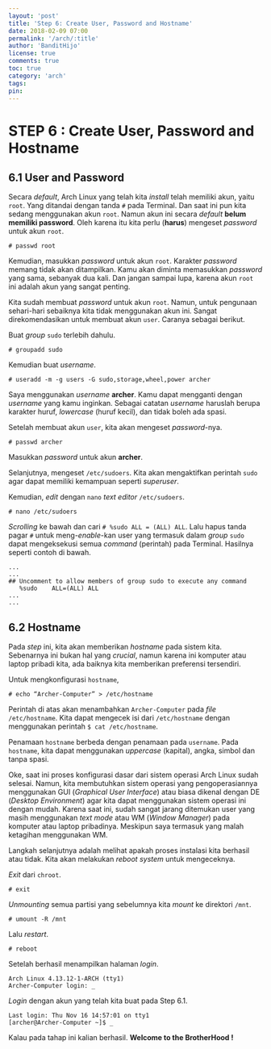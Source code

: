 ```yaml
---
layout: 'post'
title: 'Step 6: Create User, Password and Hostname'
date: 2018-02-09 07:00
permalink: '/arch/:title'
author: 'BanditHijo'
license: true
comments: true
toc: true
category: 'arch'
tags:
pin:
---
```



# STEP 6 : Create User, Password and Hostname

## 6.1 User and Password

Secara _default_, Arch Linux yang telah kita _install_ telah memiliki akun, yaitu `root`. Yang ditandai dengan tanda `#` pada Terminal. Dan saat ini pun kita sedang menggunakan akun `root`. Namun akun ini secara _default_ **belum memiliki password**. Oleh karena itu kita perlu \(**harus**\) mengeset _password_ untuk akun `root`.

```
# passwd root
```

Kemudian, masukkan _password_ untuk akun `root`. Karakter _password_ memang tidak akan ditampilkan. Kamu akan diminta memasukkan _password_ yang sama, sebanyak dua kali. Dan jangan sampai lupa, karena akun `root` ini adalah akun yang sangat penting.

Kita sudah membuat _password_ untuk akun `root`. Namun, untuk pengunaan sehari-hari sebaiknya kita tidak menggunakan akun ini. Sangat direkomendasikan untuk membuat akun `user`. Caranya sebagai berikut.

Buat _group_ `sudo` terlebih dahulu.

```
# groupadd sudo
```

Kemudian buat _username_.

```
# useradd -m -g users -G sudo,storage,wheel,power archer
```

Saya menggunakan _username_ **archer**. Kamu dapat mengganti dengan _username_ yang kamu inginkan. Sebagai catatan _username_ haruslah berupa karakter huruf, _lowercase_ \(huruf kecil\), dan tidak boleh ada spasi.

Setelah membuat akun `user`, kita akan mengeset _password_-nya.

```
# passwd archer
```

Masukkan _password_ untuk akun **archer**.

Selanjutnya, mengeset `/etc/sudoers`. Kita akan mengaktifkan perintah `sudo` agar dapat memiliki kemampuan seperti _superuser_.

Kemudian, _edit_ dengan `nano` _text editor_ `/etc/sudoers`.

```
# nano /etc/sudoers
```

_Scrolling_ ke bawah dan cari `# %sudo ALL = (ALL) ALL`. Lalu hapus tanda pagar `#` untuk meng-_enable_-kan user yang termasuk dalam _group_ `sudo` dapat mengeksekusi semua _command_ \(perintah\) pada Terminal. Hasilnya seperti contoh di bawah.

```
...
...
## Uncomment to allow members of group sudo to execute any command
   %sudo    ALL=(ALL) ALL
...
...
```

## 6.2 Hostname

Pada _step_ ini, kita akan memberikan _hostname_ pada sistem kita. Sebenarnya ini bukan hal yang _crucial_, namun karena ini komputer atau laptop pribadi kita, ada baiknya kita memberikan preferensi tersendiri.

Untuk mengkonfigurasi `hostname`,

```
# echo “Archer-Computer” > /etc/hostname
```

Perintah di atas akan menambahkan `Archer-Computer` pada _file_ `/etc/hostname`. Kita dapat mengecek isi dari `/etc/hostname` dengan menggunakan perintah `$ cat /etc/hostname`.

Penamaan `hostname` berbeda dengan penamaan pada `username`. Pada `hostname`, kita dapat menggunakan _uppercase_ \(kapital\), angka, simbol dan tanpa spasi.

Oke, saat ini proses konfigurasi dasar dari sistem operasi Arch Linux sudah selesai. Namun, kita membutuhkan sistem operasi yang pengoperasiannya menggunakan GUI \(_Graphical User Interface_\) atau biasa dikenal dengan DE \(_Desktop Environment_\) agar kita dapat menggunakan sistem operasi ini dengan mudah. Karena saat ini, sudah sangat jarang ditemukan user yang masih menggunakan _text mode_ atau WM \(_Window Manager_\) pada komputer atau laptop pribadinya. Meskipun saya termasuk yang malah ketagihan menggunakan WM.

Langkah selanjutnya adalah melihat apakah proses instalasi kita berhasil atau tidak. Kita akan melakukan _reboot system_ untuk mengeceknya.

_Exit_ dari `chroot`.

```
# exit
```

_Unmounting_ semua partisi yang sebelumnya kita _mount_ ke direktori `/mnt`.

```
# umount -R /mnt
```

Lalu _restart_.

```
# reboot
```

Setelah berhasil menampilkan halaman _login_.

```
Arch Linux 4.13.12-1-ARCH (tty1)
Archer-Computer login: _
```

_Login_ dengan akun yang telah kita buat pada Step 6.1.

```
Last login: Thu Nov 16 14:57:01 on tty1
[archer@Archer-Computer ~]$ _
```

Kalau pada tahap ini kalian berhasil. **Welcome to the BrotherHood !**

